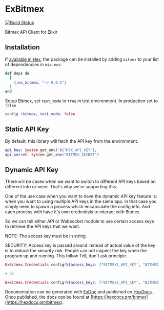 # ExBitmex
[![Build Status](https://travis-ci.com/acuityinnovations/ex_bitmex.svg?branch=master)](https://travis-ci.com/acuityinnovations/ex_bitmex)

Bitmex API Client for Elixir

## Installation

If [available in Hex](https://hex.pm/docs/publish), the package can be installed
by adding `bitmex` to your list of dependencies in `mix.exs`:

```elixir
def deps do
  [
    {:ex_bitmex, "~> 0.0.5"}
  ]
end
```

Setup Bitmex, set `test_mode` to `true` in test environment. In production set to `false`

```elixir
config :bitmex, test_mode: false
```

## Static API Key

By default, this library will fetch the API key from the environment.

```elixir
api_key: System.get_env("BITMEX_API_KEY"),
api_secret: System.get_env("BITMEX_SECRET")
```

## Dynamic API Key

There will be cases when we want to switch to different API keys based on different info or need. That's why we're supporting this.

One of the use case when you want to have the dynamic API key feature is: when you want to using multiple API keys in the same app. In that case you simply need to spawn a process which encapsulate the config info. And each process with have it's own credentials to interact with Bitmex.

So we can tell either API or Websocket module to use certain access keys to retrieve the API keys that we want.

NOTE: The access key must be in string.

SECURITY: Access key is passed around instead of actual value of the key is to reduce the security risk. People can not inspect the key when the program up and running. This follow Tell, don't ask principle.

```elixir
ExBitmex.Credentials.config(%{access_keys: ["BITMEX1_API_KEY", "BITMEX1_API_SECRET"]})

# or

ExBitmex.Credentials.config(%{access_keys: ["BITMEX2_API_KEY", "BITMEX2_API_SECRET"]})
```

Documentation can be generated with [ExDoc](https://github.com/elixir-lang/ex_doc)
and published on [HexDocs](https://hexdocs.pm). Once published, the docs can
be found at [https://hexdocs.pm/bitmex](https://hexdocs.pm/bitmex).
